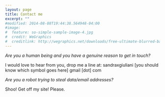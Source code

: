 ```yaml
---
layout: page
title: Contact me
excerpt: ""
#modified: 2014-08-08T19:44:38.564948-04:00
#image:
#  feature: so-simple-sample-image-4.jpg
#  credit: WeGraphics
#  creditlink: http://wegraphics.net/downloads/free-ultimate-blurred-background-pack/
---
```


*Are you a human being and you have a genuine reason to get in touch?*

I would love to hear from you, drop me a line at: sandraxgiuliani [you should know which symbol goes here] gmail [dot] com


*Are you a robot trying to steal data/email addresses?*

Shoo! Get off my site! Please.